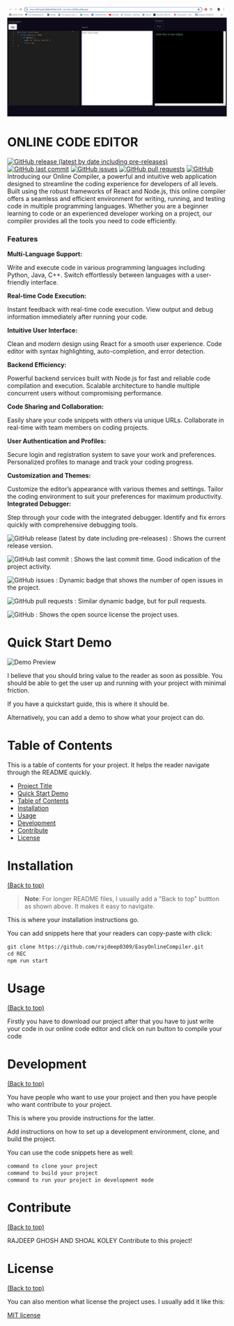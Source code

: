                           
 
![Awesome ReadME](ss1.jpg)
 
# ONLINE CODE EDITOR

[![GitHub release (latest by date including pre-releases)](https://img.shields.io/github/v/release/navendu-pottekkat/awesome-readme?include_prereleases)](https://img.shields.io/github/v/release/navendu-pottekkat/awesome-readme?include_prereleases)
[![GitHub last commit](https://img.shields.io/github/last-commit/navendu-pottekkat/awesome-readme)](https://img.shields.io/github/last-commit/navendu-pottekkat/awesome-readme)
[![GitHub issues](https://img.shields.io/github/issues-raw/navendu-pottekkat/awesome-readme)](https://img.shields.io/github/issues-raw/navendu-pottekkat/awesome-readme)
[![GitHub pull requests](https://img.shields.io/github/issues-pr/navendu-pottekkat/awesome-readme)](https://img.shields.io/github/issues-pr/navendu-pottekkat/awesome-readme)
[![GitHub](https://img.shields.io/github/license/navendu-pottekkat/awesome-readme)](https://img.shields.io/github/license/navendu-pottekkat/awesome-readme)
Introducing our Online Compiler, a powerful and intuitive web application designed to streamline the coding experience for developers of all levels. Built using the robust frameworks of React and Node.js, this online compiler offers a seamless and efficient environment for writing, running, and testing code in multiple programming languages. Whether you are a beginner learning to code or an experienced developer working on a project, our compiler provides all the tools you need to code efficiently.

<h3>Features</h3> 
<b>Multi-Language Support:</b>  

Write and execute code in various programming languages including Python,  Java, C++.
Switch effortlessly between languages with a user-friendly interface.

<b> Real-time Code Execution:</b>

Instant feedback with real-time code execution.
View output and debug information immediately after running your code.

<b>Intuitive User Interface:</b>

Clean and modern design using React for a smooth user experience.
Code editor with syntax highlighting, auto-completion, and error detection.

<b>Backend Efficiency:</b>

Powerful backend services built with Node.js for fast and reliable code compilation and execution.
Scalable architecture to handle multiple concurrent users without compromising performance.

<b>Code Sharing and Collaboration:</b>

Easily share your code snippets with others via unique URLs.
Collaborate in real-time with team members on coding projects.

<b>User Authentication and Profiles:</b>

Secure login and registration system to save your work and preferences.
Personalized profiles to manage and track your coding progress.

<b>Customization and Themes:</b>

Customize the editor’s appearance with various themes and settings.
Tailor the coding environment to suit your preferences for maximum productivity.
<b>Integrated Debugger:</b>

Step through your code with the integrated debugger.
Identify and fix errors quickly with comprehensive debugging tools.

<!-- Add badges with link to Shields IO -->

![GitHub release (latest by date including pre-releases)](https://img.shields.io/github/v/release/navendu-pottekkat/awesome-readme?include_prereleases)
: Shows the current release version.

![GitHub last commit](https://img.shields.io/github/last-commit/navendu-pottekkat/awesome-readme)
: Shows the last commit time. Good indication of the project activity.

![GitHub issues](https://img.shields.io/github/issues-raw/navendu-pottekkat/awesome-readme)
: Dynamic badge that shows the number of open issues in the project.

![GitHub pull requests](https://img.shields.io/github/issues-pr/navendu-pottekkat/awesome-readme)
: Similar dynamic badge, but for pull requests.

![GitHub](https://img.shields.io/github/license/navendu-pottekkat/awesome-readme)
: Shows the open source license the project uses.
 
# Quick Start Demo

![Demo Preview](https://source.unsplash.com/random/1280x720)

I believe that you should bring value to the reader as soon as possible. You should be able to get the user up and running with your project with minimal friction.

If you have a quickstart guide, this is where it should be.

Alternatively, you can add a demo to show what your project can do.
 
# Table of Contents

This is a table of contents for your project. It helps the reader navigate through the README quickly.
- [Project Title](#project-title)
- [Quick Start Demo](#quick-start-demo)
- [Table of Contents](#table-of-contents)
- [Installation](#installation)
- [Usage](#usage)
- [Development](#development)
- [Contribute](#contribute)
- [License](#license)

 
# Installation
[(Back to top)](#table-of-contents)

> **Note**: For longer README files, I usually add a "Back to top" buttton as shown above. It makes it easy to navigate.

This is where your installation instructions go.

You can add snippets here that your readers can copy-paste with click:

```shell
git clone https://github.com/rajdeep0309/EasyOnlineCompiler.git
cd REC
npm run start
```

 
# Usage
[(Back to top)](#table-of-contents)

Firstly you have to download our project after that you have to just write your code in our online code editor and click on run button to compile your code 


 
# Development
[(Back to top)](#table-of-contents)

You have people who want to use your project and then you have people who want contribute to your project.

This is where you provide instructions for the latter.

Add instructions on how to set up a development environment, clone, and build the project.

You can use the code snippets here as well:

```shell
command to clone your project
command to build your project
command to run your project in development mode
```

 
# Contribute
[(Back to top)](#table-of-contents)

RAJDEEP GHOSH AND SHOAL KOLEY Contribute to this project!

 
# License
[(Back to top)](#table-of-contents)

You can also mention what license the project uses. I usually add it like this:

[MIT license](./LICENSE)


